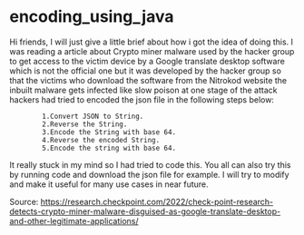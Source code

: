 # encoding_using_java

Hi friends, 
            I will just give a little brief about how i got the idea of doing this. I was reading a article about Crypto miner malware used by the hacker group to get access to the victim device by a Google translate desktop software which is not the official one but it was developed by the hacker group so that the victims who download the software from the Nitrokod website the inbuilt malware gets infected like slow poison at one stage of the attack hackers had tried to encoded the json file in the following steps below:
            
            1.Convert JSON to String.
            2.Reverse the String.
            3.Encode the String with base 64.
            4.Reverse the encoded String.
            5.Encode the string with base 64.
 
 It really stuck in my mind so I had tried to code this. You all can also try this by running code and download the json file for example. I will try to modify and make it useful for many use cases in near future.
 
 Source: https://research.checkpoint.com/2022/check-point-research-detects-crypto-miner-malware-disguised-as-google-translate-desktop-and-other-legitimate-applications/
           
